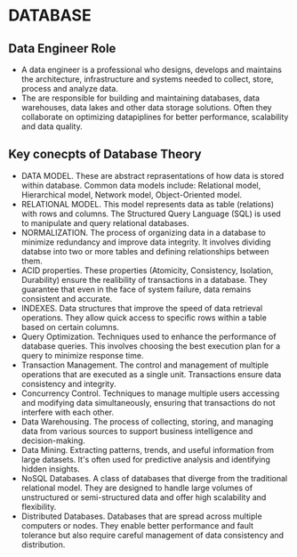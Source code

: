 # DATABASE

## Data Engineer Role
* A data engineer is a professional who designs, develops and maintains the architecture, infrastructure and systems needed to collect, store, process and analyze data.
* The are responsible for building and maintaining databases, data warehouses, data lakes and other data storage solutions. Often they collaborate on optimizing datapiplines for better performance, scalability and data quality.

## Key conecpts of Database Theory
* DATA MODEL. These are abstract reprasentations of how data is stored within database. Common data models include: Relational model, Hierarchical model, Network model, Object-Oriented model.
* RELATIONAL MODEL. This model represents data as table (relations) with rows and columns. The Structured Query Language (SQL) is used to manipulate and query relational databases.
* NORMALIZATION. The process of organizing data in a database to minimize redundancy and improve data integrity. It involves dividing databse into two or more tables and defining relationships between them.
* ACID properties. These properties (Atomicity, Consistency, Isolation, Durability) ensure the realibility of transactions in a database. They guarantee that even in the face of system failure, data remains consistent and accurate.
* INDEXES. Data structures that improve the speed of data retrieval operations. They allow quick access to specific rows within a table based on certain columns.
* Query Optimization. Techniques used to enhance the performance of database queries. This involves choosing the best execution plan for a query to minimize response time.
* Transaction Management. The control and management of multiple operations that are executed as a single unit. Transactions ensure data consistency and integrity.
* Concurrency Control. Techniques to manage multiple users accessing and modifying data simultaneously, ensuring that transactions do not interfere with each other.
* Data Warehousing. The process of collecting, storing, and managing data from various sources to support business intelligence and decision-making.
* Data Mining. Extracting patterns, trends, and useful information from large datasets. It's often used for predictive analysis and identifying hidden insights.
* NoSQL Databases. A class of databases that diverge from the traditional relational model. They are designed to handle large volumes of unstructured or semi-structured data and offer high scalability and flexibility.
* Distributed Databases. Databases that are spread across multiple computers or nodes. They enable better performance and fault tolerance but also require careful management of data consistency and distribution.

